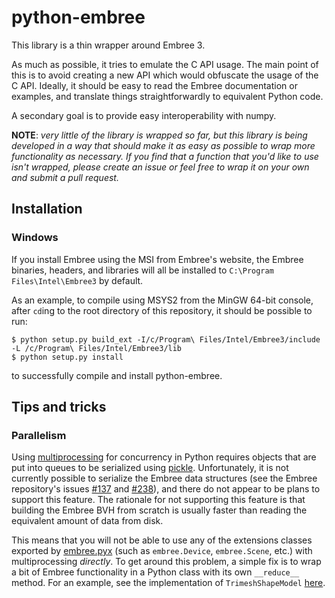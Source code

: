 # python-embree #

This library is a thin wrapper around Embree 3.

As much as possible, it tries to emulate the C API usage. The main
point of this is to avoid creating a new API which would obfuscate the
usage of the C API. Ideally, it should be easy to read the Embree
documentation or examples, and translate things straightforwardly to
equivalent Python code.

A secondary goal is to provide easy interoperability with numpy.

**NOTE**: *very little of the library is wrapped so far, but this
library is being developed in a way that should make it as easy as
possible to wrap more functionality as necessary. If you find that a
function that you'd like to use isn't wrapped, please create an issue
or feel free to wrap it on your own and submit a pull request.*

## Installation

### Windows

If you install Embree using the MSI from Embree's website, the Embree
binaries, headers, and libraries will all be installed to `C:\Program
Files\Intel\Embree3` by default.

As an example, to compile using MSYS2 from the MinGW 64-bit console,
after `cd`ing to the root directory of this repository, it should be
possible to run:

```
$ python setup.py build_ext -I/c/Program\ Files/Intel/Embree3/include -L /c/Program\ Files/Intel/Embree3/lib
$ python setup.py install
```

to successfully compile and install python-embree.

## Tips and tricks

### Parallelism

Using
[multiprocessing](https://docs.python.org/3/library/multiprocessing.html)
for concurrency in Python requires objects that are put into queues to
be serialized using
[pickle](https://docs.python.org/3/library/pickle.html). Unfortunately,
it is not currently possible to serialize the Embree data structures
(see the Embree repository's issues
[#137](https://github.com/embree/embree/issues/137) and
[#238](https://github.com/embree/embree/issues/238)), and there do not
appear to be plans to support this feature. The rationale for not
supporting this feature is that building the Embree BVH from scratch
is usually faster than reading the equivalent amount of data from
disk.

This means that you will not be able to use any of the extensions
classes exported by
[embree.pyx](https://github.com/sampotter/python-embree/blob/master/embree.pyx)
(such as `embree.Device`, `embree.Scene`, etc.) with multiprocessing
*directly*. To get around this problem, a simple fix is to wrap a bit
of Embree functionality in a Python class with its own `__reduce__`
method. For an example, see the implementation of `TrimeshShapeModel`
[here](https://github.com/sampotter/python-flux/blob/master/flux/shape.py).
